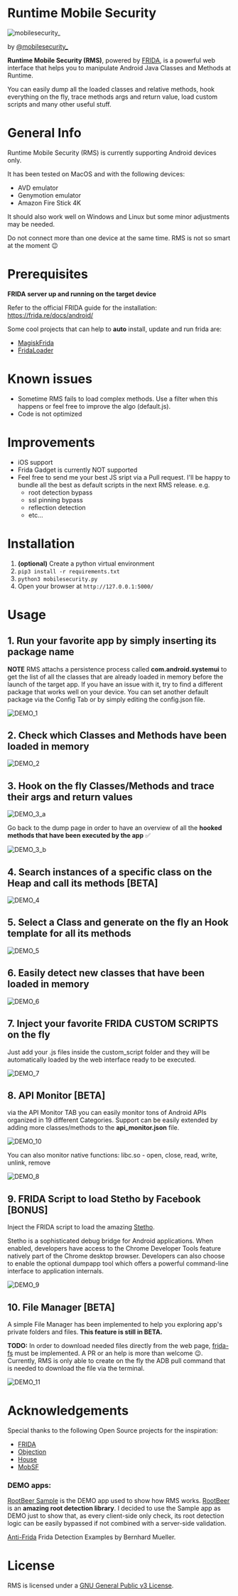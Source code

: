 
# Runtime Mobile Security #

![mobilesecurity_](/static/mobilesecurity_circle.png)

by [@mobilesecurity_](https://twitter.com/mobilesecurity_) 

**Runtime Mobile Security (RMS)**, powered by [FRIDA](https://github.com/frida/frida), is a powerful web interface that helps you to manipulate Android Java Classes and Methods at Runtime.

You can easily dump all the loaded classes and relative methods, hook everything on the fly, trace methods args and return value, load custom scripts and many other useful stuff.

# General Info
Runtime Mobile Security (RMS) is currently supporting Android devices only.

It has been tested on MacOS and with the following devices:
* AVD emulator
* Genymotion emulator 
* Amazon Fire Stick 4K

It should also work well on Windows and Linux but some minor adjustments may be needed.

Do not connect more than one device at the same time. RMS is not so smart at the moment 😉


# Prerequisites

**FRIDA server up and running on the target device**

Refer to the official FRIDA guide for the installation: https://frida.re/docs/android/

Some cool projects that can help to **auto** install, update and run frida are:
* [MagiskFrida](https://github.com/ViRb3/magisk-frida)
* [FridaLoader](https://github.com/dineshshetty/FridaLoader)

# Known issues
* Sometime RMS fails to load complex methods. Use a filter when this happens or feel free to improve the algo (default.js).
* Code is not optimized

# Improvements
* iOS support
* Frida Gadget is currently NOT supported
* Feel free to send me your best JS sript via a Pull request. I'll be happy to bundle all the best as default scripts in the next RMS release.
e.g.
	* root detection bypass
	* ssl pinning bypass
	* reflection detection
	* etc...


# Installation

1. **(optional)** Create a python virtual environment
2. ```pip3 install -r requirements.txt```
3. ```python3 mobilesecurity.py```
4. Open your browser at ```http://127.0.0.1:5000/```


# Usage

## 1. Run your favorite app by simply inserting its package name ##
**NOTE** RMS attachs a persistence process called **com.android.systemui** to get the list of all the classes that are already loaded in memory before the launch of the target app. If you have an issue with it, try to find a different package that works well on your device. 
You can set another default package via the Config Tab or by simply editing the config.json file.

![DEMO_1](/DEMO/DEMO_1_Device.gif)

## 2. Check which Classes and Methods have been loaded in memory  ##
![DEMO_2](/DEMO/DEMO_2_Dump.gif)

## 3. Hook on the fly Classes/Methods and trace their args and return values  ##
![DEMO_3_a](/DEMO/DEMO_3_Massive_Hook.gif)

Go back to the dump page in order to have an overview of all the **hooked methods that have been executed by the app** ✅

![DEMO_3_b](/DEMO/DEMO_3_Overview_Methods.gif)

## 4. Search instances of a specific class on the Heap and call its methods [BETA]  ##
![DEMO_4](/DEMO/DEMO_4_Heap_Search.gif)

## 5. Select a Class and generate on the fly an Hook template for all its methods  ##
![DEMO_5](/DEMO/DEMO_5_Hook_Hack.gif)

## 6. Easily detect new classes that have been loaded in memory   ##
![DEMO_6](/DEMO/DEMO_6_Diff_Classes.gif)

## 7. Inject your favorite FRIDA CUSTOM SCRIPTS on the fly   ##

Just add your .js files inside the custom_script folder and they will be automatically loaded by the web interface ready to be executed.

![DEMO_7](/DEMO/DEMO_7_Custom_Script.gif)

## 8. API Monitor [BETA]  ##

via the API Monitor TAB you can easily monitor tons of Android APIs organized in 19 different Categories. Support can be easily extended by adding more classes/methods to the **api_monitor.json** file.

![DEMO_10](/DEMO/DEMO_10_API_Monitor.png)

You can also monitor native functions: libc.so - open, close, read, write, unlink, remove

![DEMO_8](/DEMO/DEMO_8_FS_monitor.png)

## 9. FRIDA Script to load Stetho by Facebook [BONUS]  ##

Inject the FRIDA script to load the amazing [Stetho](http://facebook.github.io/stetho/).

Stetho is a sophisticated debug bridge for Android applications. When enabled, developers have access to the Chrome Developer Tools feature natively part of the Chrome desktop browser. Developers can also choose to enable the optional dumpapp tool which offers a powerful command-line interface to application internals.

![DEMO_9](/DEMO/DEMO_9_Stetho.gif)

## 10. File Manager [BETA]  ##

A simple File Manager has been implemented to help you exploring app's private folders and files. **This feature is still in BETA.**

**TODO:** In order to download needed files directly from the web page, [frida-fs](https://github.com/nowsecure/frida-fs) must be implemented. A PR or an help is more than welcome 😉. Currently, RMS is only able to create on the fly the ADB pull command that is needed to download the file via the terminal.

![DEMO_11](/DEMO/DEMO_11_File_Manager.png)


# Acknowledgements
Special thanks to the following Open Source projects for the inspiration:
* [FRIDA](https://github.com/frida/frida)
* [Objection](https://github.com/sensepost/objection)
* [House](https://github.com/nccgroup/house)
* [MobSF](https://github.com/MobSF/Mobile-Security-Framework-MobSF)

### DEMO apps:

[RootBeer Sample](https://play.google.com/store/apps/details?id=com.scottyab.rootbeer.sample) is the DEMO app used to show how RMS works.
[RootBeer](https://github.com/scottyab/rootbeer) is an **amazing root detection library**. I decided to use the Sample app as DEMO just to show that, as every client-side only check, its root detection logic can be easily bypassed if not combined with a server-side validation. 

[Anti-Frida](https://github.com/b-mueller/frida-detection-demo) Frida Detection Examples by Bernhard Mueller.

# License
RMS is licensed under a [GNU General Public v3 License](https://www.gnu.org/licenses/gpl-3.0.en.html).